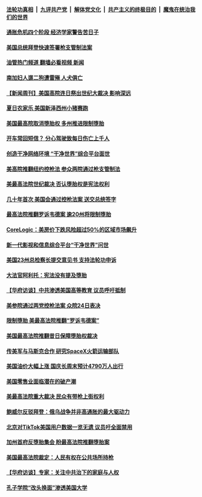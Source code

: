####  [法轮功真相](../../../../basic/blob/master/README.md?t=06270501) &nbsp;|&nbsp; [九评共产党](../../../../9ping.md/blob/master/README.md?t=06270501) &nbsp;|&nbsp; [解体党文化](../../../../jtdwh.md/blob/master/README.md?t=06270501)  &nbsp;|&nbsp; [共产主义的终极目的](../../../../gczydzjmd.md/blob/master/README.md?t=06270501) &nbsp;|&nbsp; [魔鬼在统治我们的世界](../../../../mgztzwmdsj.md/blob/master/README.md?t=06270501) 

#### [通胀危机四个阶段 经济学家警告苦日子](../pages/prog203/a103465416.md?t=06270501) 

#### [美国总统拜登快速签署枪支管制法案](../pages/prog203/a103465410.md?t=06270501) 

#### [油管热门频道 翻墙必看视频 新闻](http://45.76.130.85:81/youtube.html?06270501)

#### [南加妇人遛二狗遭雷殛 人犬俱亡](../pages/prog203/a103465333.md?t=06270501) 

#### [【新闻周刊】美国高院连日祭出世纪大裁决 影响深远](../pages/prog203/a103465122.md?t=06270501) 

#### [夏日农家乐 美国新泽西州小猪赛跑](../pages/prog203/a103465032.md?t=06270501) 

#### [美国最高院取消堕胎权 多州推进限制堕胎](../pages/prog203/a103465020.md?t=06270501) 

#### [开车常回短信？ 分心驾驶致每日伤亡上千人](../pages/prog203/a103464807.md?t=06270501) 

#### [创造干净网络环境 “干净世界”综合平台面世](../pages/prog203/a103464527.md?t=06270501) 

#### [美高院推翻纽约控枪法 参众两院通过枪支管制法](../pages/prog203/a103464545.md?t=06270501) 

#### [美最高法院世纪裁决 否认堕胎权是宪法权利](../pages/prog203/a103464383.md?t=06270501) 

#### [几十年首次 美国会通过控枪法案 送交总统签字](../pages/prog203/a103464378.md?t=06270501) 

#### [最高法院推翻罗诉韦德案 逾20州将限制堕胎](../pages/prog203/a103464269.md?t=06270501) 

#### [CoreLogic：美房价下跌风险超过50%的区域市场飙升](../pages/prog203/a103464265.md?t=06270501) 

#### [新一代影视和信息综合平台“干净世界”问世](../pages/prog203/a103464266.md?t=06270501) 

#### [美国23州总检察长提交意见书 支持法轮功申诉](../pages/prog203/a103464254.md?t=06270501) 

#### [大法官阿利托：宪法没有提及堕胎](../pages/prog203/a103464251.md?t=06270501) 

#### [【华府访谈】中共渗透美国高等教育 议员呼吁抵制](../pages/prog203/a103464151.md?t=06270501) 

#### [美参院通过两党控枪法案 众院24日表决](../pages/prog203/a103464126.md?t=06270501) 

#### [限制堕胎 美最高法院推翻“罗诉韦德案”](../pages/prog203/a103464124.md?t=06270501) 

#### [美国最高法院推翻昔日保障堕胎权裁决](../pages/prog203/a103464019.md?t=06270501) 

#### [传美军与马斯克合作 研究SpaceX火箭运输部队](../pages/prog203/a103463575.md?t=06270501) 

#### [美国油价大幅上涨 国庆长周末预计4790万人出行](../pages/prog203/a103463583.md?t=06270501) 

#### [美国零售业面临潜在的破产潮](../pages/prog203/a103463526.md?t=06270501) 

#### [美最高法院重大裁决 民众有带枪上街权利](../pages/prog203/a103463414.md?t=06270501) 

#### [鲍威尔反驳拜登：俄乌战争并非高通胀的最大驱动力](../pages/prog203/a103463328.md?t=06270501) 

#### [北京对TikTok美国用户数据一览无遗 议员吁全面禁用](../pages/prog203/a103463298.md?t=06270501) 

#### [加州首府反堕胎集会 盼最高法院推翻堕胎案](../pages/prog203/a103463250.md?t=06270501) 

#### [美国最高法院裁定：人民有权在公共场所持枪](../pages/prog203/a103463264.md?t=06270501) 

#### [【华府访谈】专家：关注中共治下的家庭与人权](../pages/prog203/a103463254.md?t=06270501) 

#### [孔子学院“改头换面”渗透美国大学](../pages/prog203/a103463244.md?t=06270501) 

<img src='http://gfw-breaker.win/goodnews/indexes/prog203.md' width='0px' height='0px'/>
